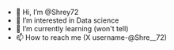 - 👋 Hi, I’m @Shrey72
- 👀 I’m interested in Data science
- 🌱 I’m currently learning (won't tell)
- 📫 How to reach me (X username-@Shre__72)

<!---
Shrey72/Shrey72 is a ✨ special ✨ repository because its `README.md` (this file) appears on your GitHub profile.
You can click the Preview link to take a look at your changes.
--->

